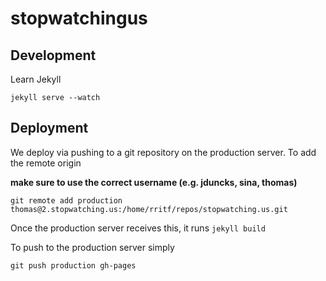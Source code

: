 stopwatchingus
==============

## Development

Learn Jekyll

```
jekyll serve --watch
```



## Deployment

We deploy via pushing to a git repository on the production server. To add the remote origin

__make sure to use the correct username (e.g. jduncks, sina, thomas)__

```
git remote add production thomas@2.stopwatching.us:/home/rritf/repos/stopwatching.us.git
```

Once the production server receives this, it runs `jekyll build`

To push to the production server simply

```
git push production gh-pages
```